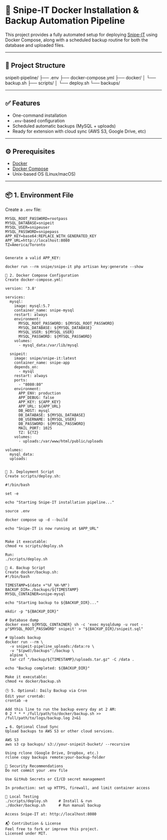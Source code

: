 # 🔧 Snipe-IT Docker Installation & Backup Automation Pipeline

This project provides a fully automated setup for deploying [Snipe-IT](https://snipeitapp.com/) using Docker Compose, along with a scheduled backup routine for both the database and uploaded files.

---

## 📁 Project Structure

snipeit-pipeline/
├── .env
├── docker-compose.yml
├── docker/
│ └── backup.sh
├── scripts/
│ └── deploy.sh
└── backups/


---

## ✅ Features

- One-command installation
- `.env`-based configuration
- Scheduled automatic backups (MySQL + uploads)
- Ready for extension with cloud sync (AWS S3, Google Drive, etc)

---

## ⚙️ Prerequisites

- [Docker](https://www.docker.com/products/docker-desktop)
- [Docker Compose](https://docs.docker.com/compose/)
- Unix-based OS (Linux/macOS)

---

## 📦 1. Environment File

Create a `.env` file:

```env
MYSQL_ROOT_PASSWORD=rootpass
MYSQL_DATABASE=snipeit
MYSQL_USER=snipeuser
MYSQL_PASSWORD=snipepass
APP_KEY=base64:REPLACE_WITH_GENERATED_KEY
APP_URL=http://localhost:8080
TZ=America/Toronto


Generate a valid APP_KEY:

docker run --rm snipe/snipe-it php artisan key:generate --show

🐳 2. Docker Compose Configuration
Create docker-compose.yml:

version: '3.8'

services:
  mysql:
    image: mysql:5.7
    container_name: snipe-mysql
    restart: always
    environment:
      MYSQL_ROOT_PASSWORD: ${MYSQL_ROOT_PASSWORD}
      MYSQL_DATABASE: ${MYSQL_DATABASE}
      MYSQL_USER: ${MYSQL_USER}
      MYSQL_PASSWORD: ${MYSQL_PASSWORD}
    volumes:
      - mysql_data:/var/lib/mysql

  snipeit:
    image: snipe/snipe-it:latest
    container_name: snipe-app
    depends_on:
      - mysql
    restart: always
    ports:
      - "8080:80"
    environment:
      APP_ENV: production
      APP_DEBUG: false
      APP_KEY: ${APP_KEY}
      APP_URL: ${APP_URL}
      DB_HOST: mysql
      DB_DATABASE: ${MYSQL_DATABASE}
      DB_USERNAME: ${MYSQL_USER}
      DB_PASSWORD: ${MYSQL_PASSWORD}
      MAIL_PORT: 1025
      TZ: ${TZ}
    volumes:
      - uploads:/var/www/html/public/uploads

volumes:
  mysql_data:
  uploads:


🚀 3. Deployment Script
Create scripts/deploy.sh:

#!/bin/bash

set -e

echo "Starting Snipe-IT installation pipeline..."

source .env

docker compose up -d --build

echo "Snipe-IT is now running at $APP_URL"


Make it executable:
chmod +x scripts/deploy.sh

Run:
./scripts/deploy.sh

🔄 4. Backup Script
Create docker/backup.sh:
#!/bin/bash

TIMESTAMP=$(date +"%F_%H-%M")
BACKUP_DIR=./backups/${TIMESTAMP}
MYSQL_CONTAINER=snipe-mysql

echo "Starting backup to ${BACKUP_DIR}..."

mkdir -p "${BACKUP_DIR}"

# Database dump
docker exec ${MYSQL_CONTAINER} sh -c 'exec mysqldump -u root -p"$MYSQL_ROOT_PASSWORD" snipeit' > "${BACKUP_DIR}/snipeit.sql"

# Uploads backup
docker run --rm \
  -v snipeit-pipeline_uploads:/data:ro \
  -v "$(pwd)/backups":/backup \
  alpine \
  tar czf "/backup/${TIMESTAMP}/uploads.tar.gz" -C /data .

echo "Backup completed: ${BACKUP_DIR}"

Make it executable:
chmod +x docker/backup.sh

🕒 5. Optional: Daily Backup via Cron
Edit your crontab:
crontab -e

Add this line to run the backup every day at 2 AM:
0 2 * * * /full/path/to/docker/backup.sh >> /full/path/to/logs/backup.log 2>&1

☁️ 6. Optional Cloud Sync
Upload backups to AWS S3 or other cloud services.

AWS S3
aws s3 cp backups/ s3://your-snipeit-bucket/ --recursive

Using rclone (Google Drive, Dropbox, etc.)
rclone copy backups remote:your-backup-folder

🔐 Security Recommendations
Do not commit your .env file

Use GitHub Secrets or CI/CD secret management

In production: set up HTTPS, firewall, and limit container access

🧪 Local Testing
./scripts/deploy.sh     # Install & run
./docker/backup.sh      # Run manual backup

Access Snipe-IT at: http://localhost:8080

📬 Contribution & License
Feel free to fork or improve this project.
Licensed under MIT.

